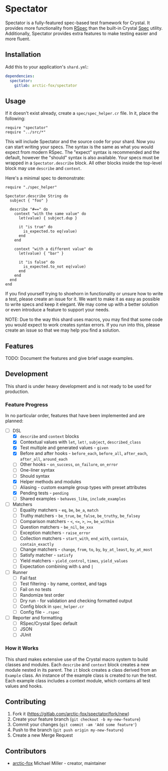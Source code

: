 Spectator
=========

Spectator is a fully-featured spec-based test framework for Crystal.
It provides more functionality from [RSpec](http://rspec.info/)
than the built-in Crystal [Spec](https://crystal-lang.org/api/latest/Spec.html) utility.
Additionally, Spectator provides extra features to make testing easier and more fluent.

Installation
------------

Add this to your application's `shard.yml`:

```yaml
dependencies:
  spectator:
    gitlab: arctic-fox/spectator
```

Usage
-----

If it doesn't exist already, create a `spec/spec_helper.cr` file.
In it, place the following:

```crystal
require "spectator"
require "../src/*"
```

This will include Spectator and the source code for your shard.
Now you can start writing your specs.
The syntax is the same as what you would expect from modern RSpec.
The "expect" syntax is recommended and the default, however the "should" syntax is also available.
Your specs must be wrapped in a `Spectator.describe` block.
All other blocks inside the top-level block may use `describe` and `context`.

Here's a minimal spec to demonstrate:

```crystal
require "./spec_helper"

Spectator.describe String do
  subject { "foo" }

  describe "#==" do
    context "with the same value" do
      let(value) { subject.dup }

      it "is true" do
        is_expected.to eq(value)
      end
    end

    context "with a different value" do
      let(value) { "bar" }

      it "is false" do
        is_expected.to_not eq(value)
      end
    end
  end
end
```

If you find yourself trying to shoehorn in functionality
or unsure how to write a test, please create an issue for it.
We want to make it as easy as possible to write specs and keep it elegant.
We may come up with a better solution or even introduce a feature to support your needs.

NOTE: Due to the way this shard uses macros,
you may find that some code you would expect to work creates syntax errors.
If you run into this, please create an issue so that we may help you find a solution.

Features
--------

TODO: Document the features and give brief usage examples.

Development
-----------

This shard is under heavy development and is not ready to be used for production.

### Feature Progress

In no particular order, features that have been implemented and are planned:

- [ ] DSL
    - [X] `describe` and `context` blocks
    - [X] Contextual values with `let`, `let!`, `subject`, `described_class`
    - [X] Test multiple and generated values - `given`
    - [X] Before and after hooks - `before_each`, `before_all`, `after_each`, `after_all`, `around_each`
    - [ ] Other hooks - `on_success`, `on_failure`, `on_error`
    - [ ] One-liner syntax
    - [ ] Should syntax
    - [X] Helper methods and modules
    - [ ] Aliasing - custom example group types with preset attributes
    - [X] Pending tests - `pending`
    - [ ] Shared examples - `behaves_like`, `include_examples`
- [ ] Matchers
    - [ ] Equality matchers - `eq`, `be`, `be_a`, `match`
    - [ ] Truthy matchers - `be_true`, `be_false`, `be_truthy`, `be_falsey`
    - [ ] Comparison matchers - `<`, `<=`, `>`, `>=`, `be_within`
    - [ ] Question matchers - `be_nil`, `be_xxx`
    - [ ] Exception matchers - `raise_error`
    - [ ] Collection matchers - `start_with`, `end_with`, `contain`, `contain_exactly`
    - [ ] Change matchers - `change`, `from`, `to`, `by`, `by_at_least`, `by_at_most`
    - [ ] Satisfy matcher - `satisfy`
    - [ ] Yield matchers - `yield_control`, `times`, `yield_values`
    - [ ] Expectation combining with `&` and `|`
- [ ] Runner
    - [ ] Fail fast
    - [ ] Test filtering - by name, context, and tags
    - [ ] Fail on no tests
    - [ ] Randomize test order
    - [ ] Dry run - for validation and checking formatted output
    - [ ] Config block in `spec_helper.cr`
    - [ ] Config file - `.rspec`
- [ ] Reporter and formatting
    - [ ] RSpec/Crystal Spec default
    - [ ] JSON
    - [ ] JUnit

### How it Works

This shard makes extensive use of the Crystal macro system to build classes and modules.
Each `describe` and `context` block creates a new module nested in its parent.
The `it` block creates a class derived from an `Example` class.
An instance of the example class is created to run the test.
Each example class includes a context module, which contains all test values and hooks.

Contributing
------------

1. Fork it (<https://gitlab.com/arctic-fox/spectator/fork/new>)
2. Create your feature branch (`git checkout -b my-new-feature`)
3. Commit your changes (`git commit -am 'Add some feature'`)
4. Push to the branch (`git push origin my-new-feature`)
5. Create a new Merge Request

Contributors
------------

- [arctic-fox](https://gitlab.com/arctic-fox) Michael Miller - creator, maintainer
